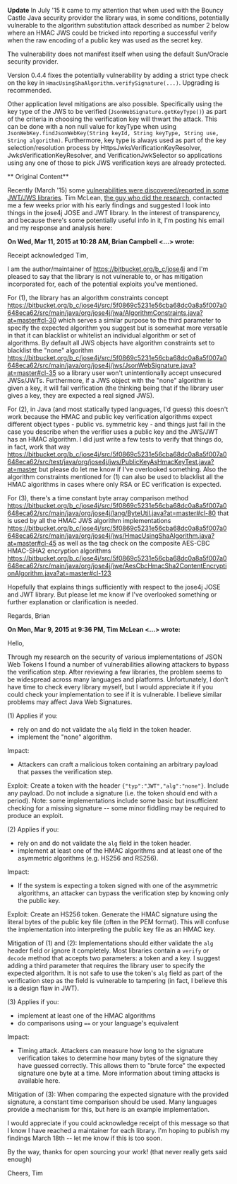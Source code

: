 **Update** In July '15 it came to my attention that when used with the Bouncy Castle Java security provider the library was, in some conditions, potentially vulnerable to the algorithm substitution attack described as number 2 below where an HMAC JWS could be tricked into reporting a successful verify when the raw encoding of a public key was used as the secret key.

The vulnerability does not manifest itself when using the default Sun/Oracle security provider.

Version 0.4.4 fixes the potentially vulnerability by adding a strict type check on the key in `HmacUsingShaAlgorithm.verifySignature(...)`. Upgrading is recommended. 

Other application level mitigations are also possible. Specifically using the key type of the JWS to be verified (`JsonWebSignature.getKeyType()`) as part of the criteria in choosing the verification key will thwart the attack. This can be done with a non null value for keyType when using `JsonWebKey.findJsonWebKey(String keyId, String keyType, String use, String algorithm)`. Furthermore, key type is always used as part of the key selection/resolution process by HttpsJwksVerificationKeyResolver, JwksVerificationKeyResolver, and VerificationJwkSelector so applications using any one of those to pick JWS verification keys are already protected. 



** Original Content**

Recently (March '15) some [vulnerabilities were discovered/reported in some JWT/JWS libraries](https://auth0.com/blog/2015/03/31/critical-vulnerabilities-in-json-web-token-libraries/). Tim McLean, [the guy who did the research](https://www.timmclean.net/2015/03/31/jwt-algorithm-confusion.html), contacted me a few weeks prior with his early findings and suggested I look into things in the jose4j JOSE and JWT library. In the interest of transparency, and because there's some potentially useful info in it, I'm posting his email and my response and analysis here:


**On Wed, Mar 11, 2015 at 10:28 AM, Brian Campbell <...> wrote:**

Receipt acknowledged Tim,

I am the author/maintainer of https://bitbucket.org/b_c/jose4j and I'm pleased to say that the library is not vulnerable to, or has mitigation incorporated for, each of the potential exploits you've mentioned.

For (1), the library has an algorithm constraints concept https://bitbucket.org/b_c/jose4j/src/5f0869c5231e56cba68dc0a8a5f007a0648eca62/src/main/java/org/jose4j/jwa/AlgorithmConstraints.java?at=master#cl-30 which serves a similar purpose to the third parameter to specify the expected algorithm you suggest but is somewhat more versatile in that it can blacklist or whitelist an individual algorithm or set of algorithms. By default all JWS objects have algorithm constraints set to blacklist the "none" algorithm https://bitbucket.org/b_c/jose4j/src/5f0869c5231e56cba68dc0a8a5f007a0648eca62/src/main/java/org/jose4j/jws/JsonWebSignature.java?at=master#cl-35 so a library user won't unintentionally accept unsecured JWSs/JWTs. Furthermore, if a JWS object with the "none" algorithm is given a key, it will fail verification (the thinking being that if the library user gives a key, they are expected a real signed JWS).

For (2), in Java (and most statically typed languages, I'd guess) this doesn't work because the HMAC and public key verification algorithms expect different object types - public vs. symmetric key - and things just fail in the case you describe when the verifier uses a public key and the JWS/JWT has an HMAC algorithm. I did just write a few tests to verify that things do, in fact, work that way https://bitbucket.org/b_c/jose4j/src/5f0869c5231e56cba68dc0a8a5f007a0648eca62/src/test/java/org/jose4j/jws/PublicKeyAsHmacKeyTest.java?at=master but please do let me know if I've overlooked something. Also the algorithm constraints mentioned for (1) can also be used to blacklist all the HMAC algorithms in cases where only RSA or EC verification is expected. 

For (3), there's a time constant byte array comparison method https://bitbucket.org/b_c/jose4j/src/5f0869c5231e56cba68dc0a8a5f007a0648eca62/src/main/java/org/jose4j/lang/ByteUtil.java?at=master#cl-80 that is used by all the HMAC JWS algorithm implementations https://bitbucket.org/b_c/jose4j/src/5f0869c5231e56cba68dc0a8a5f007a0648eca62/src/main/java/org/jose4j/jws/HmacUsingShaAlgorithm.java?at=master#cl-45 as well as the tag check on the composite AES-CBC HMAC-SHA2 encryption algorithms https://bitbucket.org/b_c/jose4j/src/5f0869c5231e56cba68dc0a8a5f007a0648eca62/src/main/java/org/jose4j/jwe/AesCbcHmacSha2ContentEncryptionAlgorithm.java?at=master#cl-123

Hopefully that explains things sufficiently with respect to the jose4j JOSE and JWT library. But please let me know if I've overlooked something or further explanation or clarification is needed. 

Regards,
Brian 


**On Mon, Mar 9, 2015 at 9:36 PM, Tim McLean <...> wrote:**

Hello,

Through my research on the security of various implementations of JSON Web Tokens I found a number of vulnerabilities allowing attackers to bypass the verification step.  After reviewing a few libraries, the problem seems to be widespread across many languages and platforms.  Unfortunately, I don't have time to check every library myself, but I would appreciate it if you could check your implementation to see if it is vulnerable.  I believe similar problems may affect Java Web Signatures.

(1)
Applies if you:
- rely on and do not validate the `alg` field in the token header.
- implement the "none" algorithm.

Impact:
- Attackers can craft a malicious token containing an arbitrary payload that passes the verification step.

Exploit:
Create a token with the header `{"typ":"JWT","alg":"none"}`.  Include any payload.  Do not include a signature (i.e. the token should end with a period).
Note: some implementations include some basic but insufficient checking for a missing signature -- some minor fiddling may be required to produce an exploit.

(2)
Applies if you:
- rely on and do not validate the `alg` field in the token header.
- implement at least one of the HMAC algorithms and at least one of the asymmetric algorithms (e.g. HS256 and RS256).

Impact:
- If the system is expecting a token signed with one of the asymmetric algorithms, an attacker can bypass the verification step by knowing only the public key.

Exploit:
Create an HS256 token.  Generate the HMAC signature using the literal bytes of the public key file (often in the PEM format).  This will confuse the implementation into interpreting the public key file as an HMAC key.

Mitigation of (1) and (2):
Implementations should either validate the `alg` header field or ignore it completely.  Most libraries contain a `verify` or `decode` method that accepts two parameters: a token and a key.  I suggest adding a third parameter that requires the library user to specify the expected algorithm.  It is not safe to use the token's `alg` field as part of the verification step as the field is vulnerable to tampering (in fact, I believe this is a design flaw in JWT).

(3)
Applies if you:
- implement at least one of the HMAC algorithms
- do comparisons using `==` or your language's equivalent

Impact:
- Timing attack.  Attackers can measure how long to the signature verification takes to determine how many bytes of the signature they have guessed correctly.  This allows them to "brute force" the expected signature one byte at a time.  More information about timing attacks is available here.

Mitigation of (3):
When comparing the expected signature with the provided signature, a constant time comparison should be used.  Many languages provide a mechanism for this, but here is an example implementation.

I would appreciate if you could acknowledge receipt of this message so that I know I have reached a maintainer for each library.  I'm hoping to publish my findings March 18th -- let me know if this is too soon.

By the way, thanks for open sourcing your work! (that never really gets said enough)

Cheers,
Tim